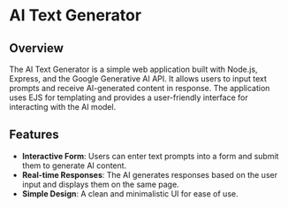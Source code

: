 # AI Text Generator

## Overview

The AI Text Generator is a simple web application built with Node.js, Express, and the Google Generative AI API. It allows users to input text prompts and receive AI-generated content in response. The application uses EJS for templating and provides a user-friendly interface for interacting with the AI model.

## Features

- **Interactive Form**: Users can enter text prompts into a form and submit them to generate AI content.
- **Real-time Responses**: The AI generates responses based on the user input and displays them on the same page.
- **Simple Design**: A clean and minimalistic UI for ease of use.

